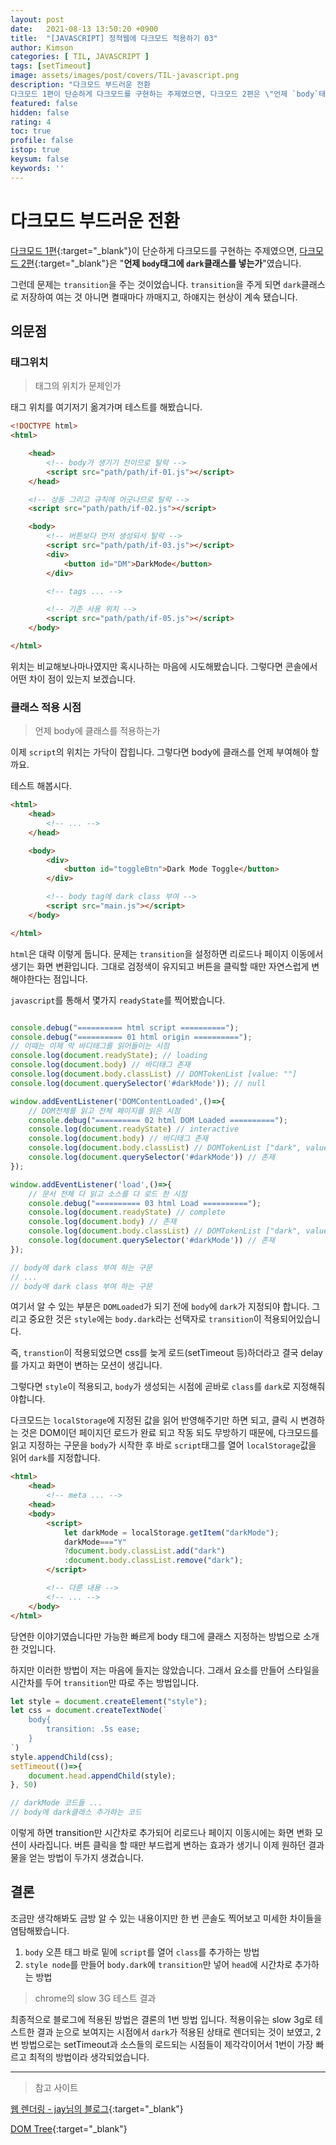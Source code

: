 ```yaml
---
layout: post
date:   2021-08-13 13:50:20 +0900
title:  "[JAVASCRIPT] 정적웹에 다크모드 적용하기 03"
author: Kimson
categories: [ TIL, JAVASCRIPT ]
tags: [setTimeout]
image: assets/images/post/covers/TIL-javascript.png
description: "다크모드 부드러운 전환
다크모드 1편이 단순하게 다크모드를 구현하는 주제였으면, 다크모드 2편은 \"언제 `body`태그에 `dark`클래스를 넣는가\"였습니다. 런데 문제는 `transition`을 주는 것이었습니다. `transition`을 주게 되면 `dark`클래스로 저장하여 여는 것 아니면 켤때마다 까매지고, 하얘지는 현상이 계속 됐습니다."
featured: false
hidden: false
rating: 4
toc: true
profile: false
istop: true
keysum: false
keywords: ''
---
```


# 다크모드 부드러운 전환

[다크모드 1편](https://kkn1125.github.io/javascript-dark-mode01/){:target="_blank"}이 단순하게 다크모드를 구현하는 주제였으면, [다크모드 2편](https://kkn1125.github.io/javascript-dark-mode02/){:target="_blank"}은 "**언제 `body`태그에 `dark`클래스를 넣는가**"였습니다.

그런데 문제는 `transition`을 주는 것이었습니다. `transition`을 주게 되면 `dark`클래스로 저장하여 여는 것 아니면 켤때마다 까매지고, 하얘지는 현상이 계속 됐습니다.

## 의문점

### 태그위치

> 태그의 위치가 문제인가

태그 위치를 여기저기 옮겨가며 테스트를 해봤습니다.

```html
<!DOCTYPE html>
<html>

    <head>
        <!-- body가 생기기 전이므로 탈락 -->
        <script src="path/path/if-01.js"></script>
    </head>

    <!-- 상동 그리고 규칙에 어긋나므로 탈락 -->
    <script src="path/path/if-02.js"></script>

    <body>
        <!-- 버튼보다 먼저 생성되서 탈락 -->
        <script src="path/path/if-03.js"></script>
        <div>
            <button id="DM">DarkMode</button>
        </div>

        <!-- tags ... -->

        <!-- 기존 사용 위치 -->
        <script src="path/path/if-05.js"></script>
    </body>

</html>

```

위치는 비교해보나마나였지만 혹시나하는 마음에 시도해봤습니다. 그렇다면 콘솔에서 어떤 차이 점이 있는지 보겠습니다.

### 클래스 적용 시점

> 언제 body에 클래스를 적용하는가

이제 `script`의 위치는 가닥이 잡힙니다. 그렇다면 body에 클래스를 언제 부여해야 할까요.

테스트 해봅시다.

```html
<html>
    <head>
        <!-- ... -->
    </head>

    <body>
        <div>
            <button id="toggleBtn">Dark Mode Toggle</button>
        </div>

        <!-- body tag에 dark class 부여 -->
        <script src="main.js"></script>
    </body>

</html>
```

`html`은 대략 이렇게 둡니다. 문제는 `transition`을 설정하면 리로드나 페이지 이동에서 생기는 화면 변환입니다. 그대로 검정색이 유지되고 버튼을 클릭할 때만 자연스럽게 변해야한다는 점입니다.

`javascript`를 통해서 몇가지 `readyState`를 찍어봤습니다.

```javascript

console.debug("========== html script ==========");
console.debug("========== 01 html origin ==========");
// 이때는 이제 막 바디태그를 읽어들이는 시점
console.log(document.readyState); // loading
console.log(document.body) // 바디태그 존재
console.log(document.body.classList) // DOMTokenList [value: ""]
console.log(document.querySelector('#darkMode')); // null

window.addEventListener('DOMContentLoaded',()=>{
    // DOM전체를 읽고 전체 페이지를 읽은 시점
    console.debug("========== 02 html DOM Loaded ==========");
    console.log(document.readyState) // interactive
    console.log(document.body) // 바디태그 존재
    console.log(document.body.classList) // DOMTokenList ["dark", value: "dark"]
    console.log(document.querySelector('#darkMode')) // 존재
});

window.addEventListener('load',()=>{
    // 문서 전체 다 읽고 소스를 다 로드 한 시점
    console.debug("========== 03 html Load ==========");
    console.log(document.readyState) // complete
    console.log(document.body) // 존재
    console.log(document.body.classList) // DOMTokenList ["dark", value: "dark"]
    console.log(document.querySelector('#darkMode')) // 존재
});

// body에 dark class 부여 하는 구문
// ...
// body에 dark class 부여 하는 구문
```

여기서 알 수 있는 부분은 `DOMLoaded`가 되기 전에 `body`에 `dark`가 지정되야 합니다. 그리고 중요한 것은 `style`에는 `body.dark`라는 선택자로 `transition`이 적용되어있습니다.

즉, `transtion`이 적용되었으면 css를 늦게 로드(setTimeout 등)하더라고 결국 delay를 가지고 화면이 변하는 모션이 생깁니다.

그렇다면 `style`이 적용되고, `body`가 생성되는 시점에 곧바로 `class`를 `dark`로 지정해줘야합니다.

다크모드는 `localStorage`에 지정된 값을 읽어 반영해주기만 하면 되고, 클릭 시 변경하는 것은 DOM이던 페이지던 로드가 완료 되고 작동 되도 무방하기 때문에, 다크모드를 읽고 지정하는 구문을 `body`가 시작한 후 바로 `script`태그를 열어 `localStorage`값을 읽어 `dark`를 지정합니다.

```html
<html>
    <head>
        <!-- meta ... -->
    <head>
    <body>
        <script>
            let darkMode = localStorage.getItem("darkMode");
            darkMode==="Y"
            ?document.body.classList.add("dark")
            :document.body.classList.remove("dark");
        </script>

        <!-- 다른 내용 -->
        <!-- ... -->
    </body>
</html>
```

당연한 이야기였습니다만 가능한 빠르게 body 태그에 클래스 지정하는 방법으로 소개한 것입니다.

하지만 이러한 방법이 저는 마음에 들지는 않았습니다. 그래서 요소를 만들어 스타일을 시간차를 두어 `transition`만 따로 주는 방법입니다.

```javascript
let style = document.createElement("style");
let css = document.createTextNode(`
    body{
        transition: .5s ease;
    }
`)
style.appendChild(css);
setTimeout(()=>{
    document.head.appendChild(style);
}, 50)

// darkMode 코드들 ...
// body에 dark클래스 추가하는 코드
```

이렇게 하면 transition만 시간차로 추가되어 리로드나 페이지 이동시에는 화면 변화 모션이 사라집니다. 버튼 클릭을 할 때만 부드럽게 변하는 효과가 생기니 이제 원하던 결과물을 얻는 방법이 두가지 생겼습니다.

## 결론

조금만 생각해봐도 금방 알 수 있는 내용이지만 한 번 콘솔도 찍어보고 미세한 차이들을 염탐해봤습니다.

1. `body` 오픈 태그 바로 밑에 `script`를 열어 `class`를 추가하는 방법
2. `style node`를 만들어 `body.dark`에 `transition`만 넣어 `head`에 시간차로 추가하는 방법

> chrome의 slow 3G 테스트 결과

최종적으로 블로그에 적용된 방법은 결론의 1번 방법 입니다. 적용이유는 slow 3g로 테스트한 결과 눈으로 보여지는 시점에서 `dark`가 적용된 상태로 렌더되는 것이 보였고, 2번 방법으로는 setTimeout과 소스들의 로드되는 시점들이 제각각이어서 1번이 가장 빠르고 최적의 방법이라 생각되었습니다.

-----

> 참고 사이트

[웹 렌더링 - jay님의 블로그](https://velog.io/@jay/html-101-rendering){:target="_blank"}

[DOM Tree](https://www.html5rocks.com/en/tutorials/internals/howbrowserswork/#Main_flow_examples){:target="_blank"}